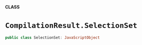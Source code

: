 **CLASS**

# `CompilationResult.SelectionSet`

```swift
public class SelectionSet: JavaScriptObject
```
